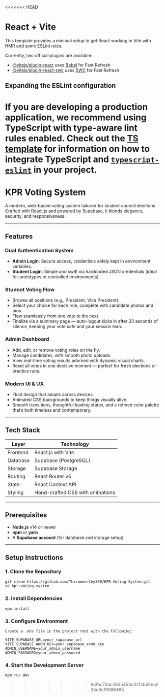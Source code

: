 <<<<<<< HEAD
# React + Vite

This template provides a minimal setup to get React working in Vite with HMR and some ESLint rules.

Currently, two official plugins are available:

- [@vitejs/plugin-react](https://github.com/vitejs/vite-plugin-react/blob/main/packages/plugin-react) uses [Babel](https://babeljs.io/) for Fast Refresh
- [@vitejs/plugin-react-swc](https://github.com/vitejs/vite-plugin-react/blob/main/packages/plugin-react-swc) uses [SWC](https://swc.rs/) for Fast Refresh

## Expanding the ESLint configuration

If you are developing a production application, we recommend using TypeScript with type-aware lint rules enabled. Check out the [TS template](https://github.com/vitejs/vite/tree/main/packages/create-vite/template-react-ts) for information on how to integrate TypeScript and [`typescript-eslint`](https://typescript-eslint.io) in your project.
=======
# KPR Voting System

A modern, web-based voting system tailored for student council elections. Crafted with React.js and powered by Supabase, it blends elegance, security, and responsiveness.

---

## Features

### Dual Authentication System
- **Admin Login**: Secure access, credentials safely kept in environment variables.
- **Student Login**: Simple and swift via hardcoded JSON credentials (ideal for prototypes or controlled environments).

### Student Voting Flow
- Browse all positions (e.g., President, Vice President).
- Select your choice for each role, complete with candidate photos and bios.
- Flow seamlessly from one vote to the next.
- Finalize via a summary page — auto-logout kicks in after 30 seconds of silence, keeping your vote safe and your session lean.

### Admin Dashboard
- Add, edit, or remove voting roles on the fly.
- Manage candidates, with smooth photo uploads.
- View real-time voting results adorned with dynamic visual charts.
- Reset all votes in one decisive moment — perfect for fresh elections or practice runs.

### Modern UI & UX
- Fluid design that adapts across devices.
- Animated CSS backgrounds to keep things visually alive.
- Smooth transitions, thoughtful loading states, and a refined color palette that’s both timeless and contemporary.

---

## Tech Stack

| Layer       | Technology                    |
|-------------|-------------------------------|
| Frontend    | React.js with Vite             |
| Database    | Supabase (PostgreSQL)          |
| Storage     | Supabase Storage               |
| Routing     | React Router v6                |
| State       | React Context API              |
| Styling     | Hand-crafted CSS with animations |

---

## Prerequisites
- **Node.js** v14 or newer        
- **npm** or **yarn**  
- A **Supabase account** (for database and storage setup)

---

## Setup Instructions

### 1. Clone the Repository
```
git clone https://github.com/Thirumoorthy369/KPR-Voting-System.git
cd kpr-voting-system
```
### 2. Install Dependencies
```
npm install
```
### 3. Configure Environment
```
Create a .env file in the project root with the following:

VITE_SUPABASE_URL=your_supabase_url
VITE_SUPABASE_ANON_KEY=your_supabase_anon_key
ADMIN_USERNAME=your_admin_username
ADMIN_PASSWORD=your_admin_password
```
### 4. Start the Development Server
```
npm run dev
```
>>>>>>> fe2bc733c5805453c02f2b62ea205c9c91066465

